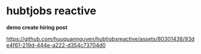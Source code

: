 # hubtjobs reactive

**demo create hiring post**


https://github.com/huuquannguyen/hubtjobsreactive/assets/80301438/93de4f61-219d-444e-a222-d354c73704d0
